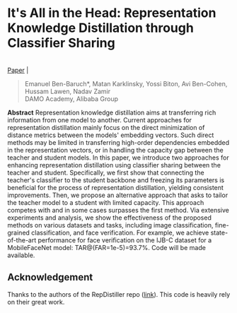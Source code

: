 # It's All in the Head: Representation Knowledge Distillation through Classifier Sharing
<br> [Paper](https://arxiv.org/abs/2110.10955) |


> Emanuel Ben-Baruch*, Matan Karklinsky, Yossi Biton, Avi Ben-Cohen, Hussam Lawen, Nadav Zamir<br/> DAMO Academy, Alibaba
> Group

**Abstract**
Representation knowledge distillation aims at transferring rich information from one model to another.
Current approaches for representation distillation mainly focus on the direct minimization of distance metrics between the models' embedding vectors.
Such direct methods may be limited in transferring high-order dependencies embedded in the representation vectors, or in handling the capacity gap between the teacher and student models. 
In this paper, we introduce two  approaches for enhancing representation distillation using classifier sharing between the teacher and student. 
Specifically, we first show that connecting the teacher's classifier to the student backbone and freezing its parameters is beneficial for the process of representation distillation, yielding consistent improvements. 
Then, we propose an alternative approach that asks to tailor the teacher model to a student with limited capacity. This approach competes with and in some cases surpasses the first method.
Via extensive experiments and analysis, we show the effectiveness of the proposed methods on various datasets and tasks, including image classification, fine-grained classification, and face verification. 
For example, we achieve state-of-the-art performance for face verification on the IJB-C dataset for a MobileFaceNet model: TAR@(FAR=1e-5)=93.7\%. Code will be made available.



## Acknowledgement
Thanks to the authors of the RepDistiller repo ([link](https://github.com/HobbitLong/RepDistiller)). This code is heavily rely on their great work.
